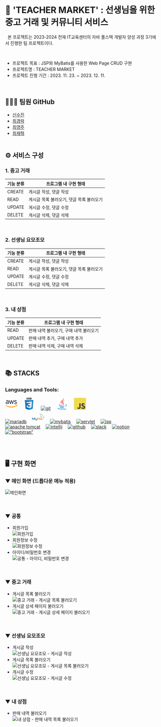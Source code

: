 # 🛒 'TEACHER MARKET' : 선생님을 위한 중고 거래 및 커뮤니티 서비스
<p>
  &nbsp; 본 프로젝트는 2023-2024 천재 IT교육센터의 자바 풀스택 개발자 양성 과정 3기에서 진행한 팀 프로젝트이다.
</p>
<br>

  - 프로젝트 목표 : JSP와 MyBatis를 사용한 Web Page CRUD 구현  <br> 
  - 프로젝트명 : TEACHER MARKET <br>
  - 프로젝트 진행 기간 : 2023. 11. 23. ~ 2023. 12. 11. <br>
<br>

## 🧑🏻‍💻 팀원 GitHub
- [신수진](https://github.com/sxzuzv) 
- [최경락](https://github.com/raknrak)
- [최영주](https://github.com/cyj083386)
- [최재혁](https://github.com/Jaehyuk-96)
<br><br>


## ⚙️ 서비스 구성
### 1. 중고 거래
| 기능 분류 | 프로그램 내 구현 형태 |
| --- | --- |
| CREATE | 게시글 작성, 댓글 작성 |
| READ | 게시글 목록 불러오기, 댓글 목록 불러오기 |
| UPDATE | 게시글 수정, 댓글 수정 |
| DELETE | 게시글 삭제, 댓글 삭제 |

<br>

### 2. 선생님 요모조모
| 기능 분류 | 프로그램 내 구현 형태 |
| --- | --- |
| CREATE | 게시글 작성, 댓글 작성 |
| READ | 게시글 목록 불러오기, 댓글 목록 불러오기 |
| UPDATE | 게시글 수정, 댓글 수정 |
| DELETE | 게시글 삭제, 댓글 삭제 |

<br>

### 3. 내 상점
| 기능 분류 | 프로그램 내 구현 형태 |
| --- | --- |
| READ | 판매 내역 불러오기, 구매 내역 불러오기 |
| UPDATE | 판매 내역 추가, 구매 내역 추가 |
| DELETE | 판매 내역 삭제, 구매 내역 삭제 |

<br>



## 📚 STACKS

<div>
<p align="left">
</p>

<h3 align="left">Languages and Tools:</h3>
<p align="left"> 
  <a href="https://aws.amazon.com" target="_blank" rel="noreferrer"><img src="https://raw.githubusercontent.com/devicons/devicon/master/icons/amazonwebservices/amazonwebservices-original-wordmark.svg" alt="aws" width="40" height="40"/></a>  
  <a href="https://www.w3schools.com/css/" target="_blank" rel="noreferrer"> <img src="https://raw.githubusercontent.com/devicons/devicon/master/icons/css3/css3-original-wordmark.svg" alt="css3" width="40" height="40"/></a>  
  <a href="https://git-scm.com/" target="_blank" rel="noreferrer"><img src="https://www.vectorlogo.zone/logos/git-scm/git-scm-icon.svg" alt="git" width="40" height="40"/></a>  
  <a href="https://www.java.com" target="_blank" rel="noreferrer"><img src="https://raw.githubusercontent.com/devicons/devicon/master/icons/java/java-original.svg" alt="java" width="40" height="40"/></a>  
  <a href="https://developer.mozilla.org/en-US/docs/Web/JavaScript" target="_blank" rel="noreferrer"><img src="https://raw.githubusercontent.com/devicons/devicon/master/icons/javascript/javascript-original.svg" alt="javascript" width="40" height="40"/></a>  
  <br>
  <a href="https://mariadb.org/" target="_blank" rel="noreferrer"><img src="https://www.vectorlogo.zone/logos/mariadb/mariadb-icon.svg" alt="mariadb" width="40" height="40"/></a>  
  <a href="https://www.mysql.com/" target="_blank" rel="noreferrer"><img src="https://raw.githubusercontent.com/devicons/devicon/master/icons/mysql/mysql-original-wordmark.svg" alt="mysql" width="40" height="40"/></a>  
  <a href="https://mybatis.org/" target="_blank" rel="noreferrer"><img src="https://avatars.githubusercontent.com/u/1483254?s=200&v=4" alt="mybatis" width="40" height="40"/></a> 
  <a href="https://www.oracle.com/java/technologies/java-servlet.html" target="_blank" rel="noreferrer"><img src="https://e-next.in/e/assets/img/language-icon/servlets.png" alt="servlet" width="40" height="40"/></a> 
  <a href="https://www.oracle.com/java/technologies/jspt.html" target="_blank" rel="noreferrer"><img src="https://linked2ev.github.io/assets//img/jsp-logo.png" alt="jsp" width="30" height="40"/></a>
  <br>
  <a href="https://tomcat.apache.org/" target="_blank" rel="noreferrer"><img src="https://tomcat.apache.org/res/images/tomcat.png" alt="apache tomcat" width="40" height="40"/></a> 
  <a href="https://www.jetbrains.com/idea/" target="_blank" rel="noreferrer"><img src="https://resources.jetbrains.com/storage/products/intellij-idea/img/meta/intellij-idea_logo_300x300.png" alt="intellij" width="40" height="40"/></a> 
  <a href="https://github.com/" target="_blank" rel="noreferrer"><img src="https://github.githubassets.com/images/modules/logos_page/GitHub-Mark.png" alt="github" width="40" height="40"/></a> 
  <a href="https://slack.com/" target="_blank" rel="noreferrer"><img src="https://a.slack-edge.com/80588/marketing/img/icons/icon_slack_hash_colored.png" alt="slack" width="40" height="40"/></a> 
  <a href="https://www.notion.so/" target="_blank" rel="noreferrer"><img src="https://www.notion.so/images/favicon.ico" alt="notion" width="40" height="40"/></a> 
  <a href="https://getbootstrap.com/" target="_blank" rel="noreferrer"><img src="https://getbootstrap.com/docs/5.0/assets/brand/bootstrap-logo-shadow.png" alt=“bootstrap” width="45" height="40"/></a>
</p>

</div>
<br><br>



## 🖥️ 구현 화면
### ▼ 메인 화면 (드롭다운 메뉴 적용)
![메인화면](https://github.com/Chunjae3Team/teacherFleaMarket/assets/106226864/50c97ded-ef09-4d7c-b2b9-420a6176b08d)

<br>

### ▼ 공통

- 회원가입 <br>
![회원가입](https://github.com/Chunjae3Team/teacherFleaMarket/assets/106226864/a3cc0155-87a2-49fb-ad8a-3cdad5d52f2f)
- 회원정보 수정 <br>
![회원정보 수정](https://github.com/Chunjae3Team/teacherFleaMarket/assets/106226864/424b96ba-3bcb-40d4-a1f9-48b8867a0a41)
- 아이디/비밀번호 변경 <br>
![공통 - 아이디, 비밀번호 변경](https://github.com/Chunjae3Team/teacherFleaMarket/assets/106226864/a9af867f-013c-4ade-98ca-9b768d7eb847)

<br>

### ▼ 중고 거래

- 게시글 목록 불러오기 <br>
![중고 거래 - 게시글 목록 불러오기](https://github.com/Chunjae3Team/teacherFleaMarket/assets/106226864/ea349f0e-5690-4978-917d-a5d745eb0a27)
- 게시글 상세 페이지 불러오기 <br>
![중고 거래 - 게시글 상세 페이지 불러오기](https://github.com/Chunjae3Team/teacherFleaMarket/assets/106226864/8e0939df-5e9c-461b-8335-adc9779a0633)
<br>

### ▼ 선생님 요모조모

- 게시글 작성 <br>
![선생님 요모조모 - 게시글 작성](https://github.com/Chunjae3Team/teacherFleaMarket/assets/106226864/721fff83-c7e6-421f-b077-0cce19668275)
- 게시글 목록 불러오기 <br>
![선생님 요모조모 - 게시글 목록 불러오기](https://github.com/Chunjae3Team/teacherFleaMarket/assets/106226864/9a00a08d-7827-41a9-b224-e0cb78dc4a4b)
- 게시글 수정 <br>
![선생님 요모조모 - 게시글 수정](https://github.com/Chunjae3Team/teacherFleaMarket/assets/106226864/98c26165-5359-412e-b493-52b18e361d9f)
<br>

### ▼ 내 상점

- 판매 내역 불러오기 <br>
![내 상점 - 판매 내역 목록 불러오기](https://github.com/Chunjae3Team/teacherFleaMarket/assets/106226864/cb3fbf28-0fdd-462a-bf1d-2c05ad2089cd)
